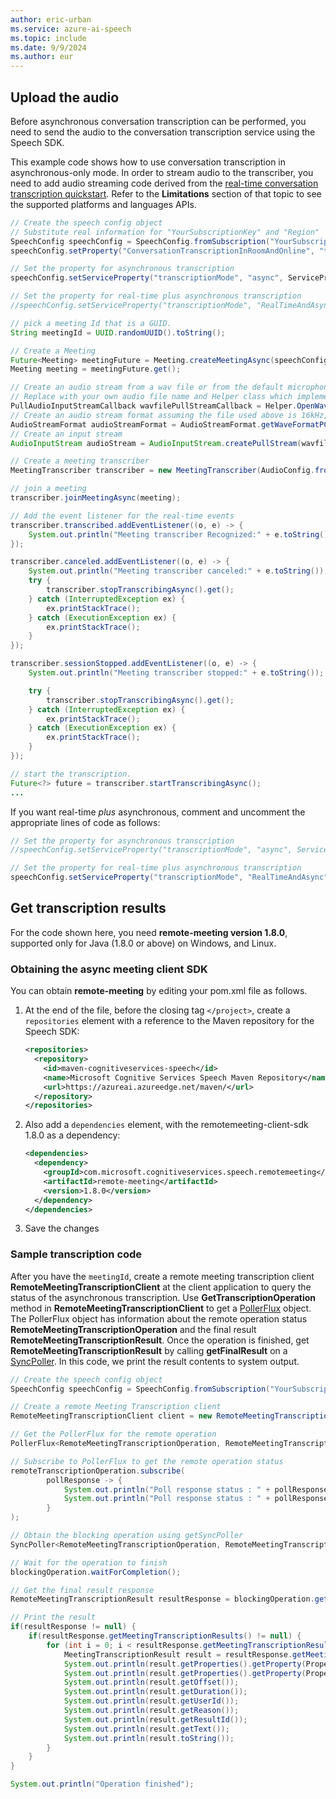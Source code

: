 ```yaml
---
author: eric-urban
ms.service: azure-ai-speech
ms.topic: include
ms.date: 9/9/2024
ms.author: eur
---
```


## Upload the audio

Before asynchronous conversation transcription can be performed, you need to send the audio to the conversation transcription service using the Speech SDK.

This example code shows how to use conversation transcription in asynchronous-only mode. In order to stream audio to the transcriber, you need to add audio streaming code derived from the [real-time conversation transcription quickstart](../../../../how-to-use-meeting-transcription.md). Refer to the **Limitations** section of that topic to see the supported platforms and languages APIs.

```java
// Create the speech config object
// Substitute real information for "YourSubscriptionKey" and "Region"
SpeechConfig speechConfig = SpeechConfig.fromSubscription("YourSubscriptionKey", "Region");
speechConfig.setProperty("ConversationTranscriptionInRoomAndOnline", "true");

// Set the property for asynchronous transcription
speechConfig.setServiceProperty("transcriptionMode", "async", ServicePropertyChannel.UriQueryParameter);

// Set the property for real-time plus asynchronous transcription
//speechConfig.setServiceProperty("transcriptionMode", "RealTimeAndAsync", ServicePropertyChannel.UriQueryParameter);

// pick a meeting Id that is a GUID.
String meetingId = UUID.randomUUID().toString();

// Create a Meeting
Future<Meeting> meetingFuture = Meeting.createMeetingAsync(speechConfig, meetingId);
Meeting meeting = meetingFuture.get();

// Create an audio stream from a wav file or from the default microphone if you want to stream live audio from the supported devices
// Replace with your own audio file name and Helper class which implements AudioConfig using PullAudioInputStreamCallback
PullAudioInputStreamCallback wavfilePullStreamCallback = Helper.OpenWavFile("16kHz16Bits8channelsOfRecordedPCMAudio.wav");
// Create an audio stream format assuming the file used above is 16kHz, 16 bits and 8 channel pcm wav file
AudioStreamFormat audioStreamFormat = AudioStreamFormat.getWaveFormatPCM((long)16000, (short)16,(short)8);
// Create an input stream
AudioInputStream audioStream = AudioInputStream.createPullStream(wavfilePullStreamCallback, audioStreamFormat);

// Create a meeting transcriber
MeetingTranscriber transcriber = new MeetingTranscriber(AudioConfig.fromStreamInput(audioStream));

// join a meeting
transcriber.joinMeetingAsync(meeting);

// Add the event listener for the real-time events
transcriber.transcribed.addEventListener((o, e) -> {
    System.out.println("Meeting transcriber Recognized:" + e.toString());
});

transcriber.canceled.addEventListener((o, e) -> {
    System.out.println("Meeting transcriber canceled:" + e.toString());
    try {
        transcriber.stopTranscribingAsync().get();
    } catch (InterruptedException ex) {
        ex.printStackTrace();
    } catch (ExecutionException ex) {
        ex.printStackTrace();
    }
});

transcriber.sessionStopped.addEventListener((o, e) -> {
    System.out.println("Meeting transcriber stopped:" + e.toString());

    try {
        transcriber.stopTranscribingAsync().get();
    } catch (InterruptedException ex) {
        ex.printStackTrace();
    } catch (ExecutionException ex) {
        ex.printStackTrace();
    }
});

// start the transcription.
Future<?> future = transcriber.startTranscribingAsync();
...
```

If you want real-time _plus_ asynchronous, comment and uncomment the appropriate lines of code as follows:

```java
// Set the property for asynchronous transcription
//speechConfig.setServiceProperty("transcriptionMode", "async", ServicePropertyChannel.UriQueryParameter);

// Set the property for real-time plus asynchronous transcription
speechConfig.setServiceProperty("transcriptionMode", "RealTimeAndAsync", ServicePropertyChannel.UriQueryParameter);
```

## Get transcription results

For the code shown here, you need **remote-meeting version 1.8.0**, supported only for Java (1.8.0 or above) on Windows, and Linux. 

### Obtaining the async meeting client SDK

You can obtain **remote-meeting** by editing your pom.xml file as follows.

1. At the end of the file, before the closing tag `</project>`, create a `repositories` element with a reference to the Maven repository for the Speech SDK:

   ```xml
   <repositories>
     <repository>
       <id>maven-cognitiveservices-speech</id>
       <name>Microsoft Cognitive Services Speech Maven Repository</name>
       <url>https://azureai.azureedge.net/maven/</url>
     </repository>
   </repositories>
   ```

2. Also add a `dependencies` element, with the remotemeeting-client-sdk 1.8.0 as a dependency:

   ```xml
   <dependencies>
     <dependency>
       <groupId>com.microsoft.cognitiveservices.speech.remotemeeting</groupId>
       <artifactId>remote-meeting</artifactId>
       <version>1.8.0</version>
     </dependency>
   </dependencies>
   ```

3. Save the changes

### Sample transcription code

After you have the `meetingId`, create a remote meeting transcription client **RemoteMeetingTranscriptionClient** at the client application to query the status of the asynchronous transcription. Use **GetTranscriptionOperation** method in **RemoteMeetingTranscriptionClient** to get a [PollerFlux](https://github.com/Azure/azure-sdk-for-java/blob/master/sdk/core/azure-core/src/main/java/com/azure/core/util/polling/PollerFlux.java) object. The PollerFlux object has information about the remote operation status **RemoteMeetingTranscriptionOperation** and the final result **RemoteMeetingTranscriptionResult**. Once the operation is finished, get **RemoteMeetingTranscriptionResult** by calling **getFinalResult** on a [SyncPoller](https://github.com/Azure/azure-sdk-for-java/blob/master/sdk/core/azure-core/src/main/java/com/azure/core/util/polling/SyncPoller.java). In this code, we print the result contents to system output.

```java
// Create the speech config object
SpeechConfig speechConfig = SpeechConfig.fromSubscription("YourSubscriptionKey", "Region");

// Create a remote Meeting Transcription client
RemoteMeetingTranscriptionClient client = new RemoteMeetingTranscriptionClient(speechConfig);

// Get the PollerFlux for the remote operation
PollerFlux<RemoteMeetingTranscriptionOperation, RemoteMeetingTranscriptionResult> remoteTranscriptionOperation = client.GetTranscriptionOperation(meetingId);

// Subscribe to PollerFlux to get the remote operation status
remoteTranscriptionOperation.subscribe(
        pollResponse -> {
            System.out.println("Poll response status : " + pollResponse.getStatus());
            System.out.println("Poll response status : " + pollResponse.getValue().getServiceStatus());
        }
);

// Obtain the blocking operation using getSyncPoller
SyncPoller<RemoteMeetingTranscriptionOperation, RemoteMeetingTranscriptionResult> blockingOperation =  remoteTranscriptionOperation.getSyncPoller();

// Wait for the operation to finish
blockingOperation.waitForCompletion();

// Get the final result response
RemoteMeetingTranscriptionResult resultResponse = blockingOperation.getFinalResult();

// Print the result
if(resultResponse != null) {
    if(resultResponse.getMeetingTranscriptionResults() != null) {
        for (int i = 0; i < resultResponse.getMeetingTranscriptionResults().size(); i++) {
            MeetingTranscriptionResult result = resultResponse.getMeetingTranscriptionResults().get(i);
            System.out.println(result.getProperties().getProperty(PropertyId.SpeechServiceResponse_JsonResult.name()));
            System.out.println(result.getProperties().getProperty(PropertyId.SpeechServiceResponse_JsonResult));
            System.out.println(result.getOffset());
            System.out.println(result.getDuration());
            System.out.println(result.getUserId());
            System.out.println(result.getReason());
            System.out.println(result.getResultId());
            System.out.println(result.getText());
            System.out.println(result.toString());
        }
    }
}

System.out.println("Operation finished");
```
